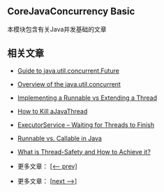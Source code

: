 ## CoreJavaConcurrency Basic

本模块包含有关Java并发基础的文章

## 相关文章

- [Guide to java.util.concurrent.Future](docs/Java_Future.md)
- [Overview of the java.util.concurrent](docs/Java_Concurrent.md)
- [Implementing a Runnable vs Extending a Thread](docs/Java_Thread_Runnable.md)
- [How to Kill aJavaThread](docs/Java_Thread_Stop.md)
- [ExecutorService – Waiting for Threads to Finish](docs/Java_Wait_Thread_Finish.md)
- [Runnable vs. Callable in Java](docs/Java_Runnable_Callable.md)
- [What is Thread-Safety and How to Achieve it?](docs/Java_ThreadSafe.md)

- 更多文章： [[<-- prev]](../java-concurrency-simple/README.md)
- 更多文章： [[next -->]](../java-concurrency-basic-2/README.md)